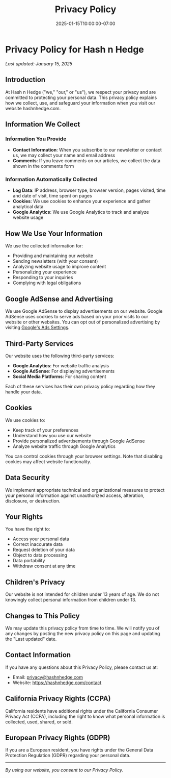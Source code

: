 ﻿---
title: "Privacy Policy"
date: 2025-01-15T10:00:00-07:00
draft: false
type: "page"
image: "/images/generated/privacy.svg"
---

# Privacy Policy for Hash n Hedge

*Last updated: January 15, 2025*

## Introduction

At Hash n Hedge ("we," "our," or "us"), we respect your privacy and are committed to protecting your personal data. This privacy policy explains how we collect, use, and safeguard your information when you visit our website hashnhedge.com.

## Information We Collect

### Information You Provide
- **Contact Information**: When you subscribe to our newsletter or contact us, we may collect your name and email address
- **Comments**: If you leave comments on our articles, we collect the data shown in the comments form

### Information Automatically Collected
- **Log Data**: IP address, browser type, browser version, pages visited, time and date of visit, time spent on pages
- **Cookies**: We use cookies to enhance your experience and gather analytical data
- **Google Analytics**: We use Google Analytics to track and analyze website usage

## How We Use Your Information

We use the collected information for:
- Providing and maintaining our website
- Sending newsletters (with your consent)
- Analyzing website usage to improve content
- Personalizing your experience
- Responding to your inquiries
- Complying with legal obligations

## Google AdSense and Advertising

We use Google AdSense to display advertisements on our website. Google AdSense uses cookies to serve ads based on your prior visits to our website or other websites. You can opt out of personalized advertising by visiting [Google's Ads Settings](https://www.google.com/settings/ads).

## Third-Party Services

Our website uses the following third-party services:
- **Google Analytics**: For website traffic analysis
- **Google AdSense**: For displaying advertisements
- **Social Media Platforms**: For sharing content

Each of these services has their own privacy policy regarding how they handle your data.

## Cookies

We use cookies to:
- Keep track of your preferences
- Understand how you use our website
- Provide personalized advertisements through Google AdSense
- Analyze website traffic through Google Analytics

You can control cookies through your browser settings. Note that disabling cookies may affect website functionality.

## Data Security

We implement appropriate technical and organizational measures to protect your personal information against unauthorized access, alteration, disclosure, or destruction.

## Your Rights

You have the right to:
- Access your personal data
- Correct inaccurate data
- Request deletion of your data
- Object to data processing
- Data portability
- Withdraw consent at any time

## Children's Privacy

Our website is not intended for children under 13 years of age. We do not knowingly collect personal information from children under 13.

## Changes to This Policy

We may update this privacy policy from time to time. We will notify you of any changes by posting the new privacy policy on this page and updating the "Last updated" date.

## Contact Information

If you have any questions about this Privacy Policy, please contact us at:
- Email: privacy@hashnhedge.com
- Website: https://hashnhedge.com/contact

## California Privacy Rights (CCPA)

California residents have additional rights under the California Consumer Privacy Act (CCPA), including the right to know what personal information is collected, used, shared, or sold.

## European Privacy Rights (GDPR)

If you are a European resident, you have rights under the General Data Protection Regulation (GDPR) regarding your personal data.

---

*By using our website, you consent to our Privacy Policy.*
